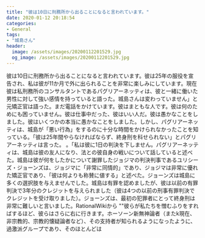 ```yaml
---
title: "彼は10日に刑務所から出ることになると言われています。"
date: 2020-01-12 20:18:54
categories:
- General
tags:
- "城島さん"
header:
  image: /assets/images/20200112201529.jpg
  og_image: /assets/images/20200112201529.jpg
---
```


彼は10日に刑務所から出ることになると言われています。彼は25年の服役を宣告され、私は彼が11か月で外に出られることを非常に楽しみにしています。現在彼は私刑務所のコンサルタントであるパグリアーネッティは、彼と一緒に働いた男性に対して強い感情を持っていると語った。城島さんは変わっていません」と元矯正官は語った。まだ電話をかけています。彼はまともな人です。彼は何のためにも困っていません。彼は仕事中だった、彼はいい人だ。彼は愚かなことをしました。彼はいくつかの本当に愚かなことをしました。しかし、パグリアーネッティは、城島が「悪い行為」をするのに十分な時間をかけられなかったことを知っている。「彼は25年間やらなければならず、終身刑を科せられない」とパグリアーネッティは言った。 。「私は彼に1日の判決を下しません。パグリアーネッティは、城島は彼の友人になり、法との彼自身の戦いについて話していると述べた。城島は彼が何をしたかについて謝罪したジョジマの判決判事であるユリシーズ・ジョーンズは、ジョジマに「非常に同情的」であり、ジョジマは非常に優れた矯正官であり、「彼は何よりも称賛に値する」と述べた。ジョーンズは城島に多くの選択肢を与えませんでした。城島は有罪を認めましたが、彼は以前の有罪判決で3年分のクレジットを与えられました（彼は4つの以前の刑事有罪判決でクレジットを受け取りました）。ジョーンズは、最初の犯罪者にとって終身刑は非常に難しいと言いました。RationalWikiから &quot;&quot;彼らが私たちを憎むふりをすればするほど、彼らはさらに右に行きます。ホーソーン新無神論者（またk現在、非宗教的、宗教的懐疑論者など）、その支持者が知られるようになったように、過激派グループであり、そのほとんどは
